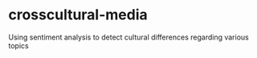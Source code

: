 # crosscultural-media
Using sentiment analysis to detect cultural differences regarding various topics
